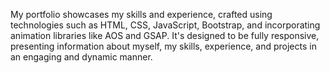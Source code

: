 My portfolio showcases my skills and experience, crafted using technologies such as HTML, CSS, JavaScript, Bootstrap, and incorporating animation libraries like AOS and GSAP. It's designed to be fully responsive, presenting information about myself, my skills, experience, and projects in an engaging and dynamic manner.
